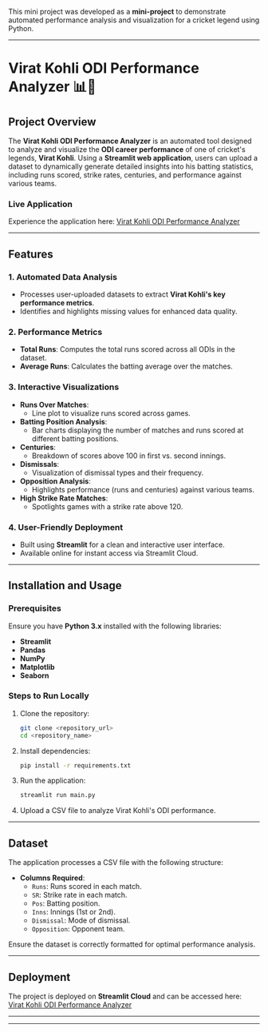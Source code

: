 This mini project was developed as a **mini-project** to demonstrate automated performance analysis and visualization for a cricket legend using Python.

---

# **Virat Kohli ODI Performance Analyzer** 📊🏏

## Project Overview
The **Virat Kohli ODI Performance Analyzer** is an automated tool designed to analyze and visualize the **ODI career performance** of one of cricket's legends, **Virat Kohli**. Using a **Streamlit web application**, users can upload a dataset to dynamically generate detailed insights into his batting statistics, including runs scored, strike rates, centuries, and performance against various teams.

### Live Application
Experience the application here: [Virat Kohli ODI Performance Analyzer](https://viratkohliodi-gec49szjf4uuosm6tfosmw.streamlit.app/)

---

## Features
### 1. Automated Data Analysis
- Processes user-uploaded datasets to extract **Virat Kohli's key performance metrics**.
- Identifies and highlights missing values for enhanced data quality.

### 2. Performance Metrics
- **Total Runs**: Computes the total runs scored across all ODIs in the dataset.
- **Average Runs**: Calculates the batting average over the matches.

### 3. Interactive Visualizations
- **Runs Over Matches**:
  - Line plot to visualize runs scored across games.
- **Batting Position Analysis**:
  - Bar charts displaying the number of matches and runs scored at different batting positions.
- **Centuries**:
  - Breakdown of scores above 100 in first vs. second innings.
- **Dismissals**:
  - Visualization of dismissal types and their frequency.
- **Opposition Analysis**:
  - Highlights performance (runs and centuries) against various teams.
- **High Strike Rate Matches**:
  - Spotlights games with a strike rate above 120.

### 4. User-Friendly Deployment
- Built using **Streamlit** for a clean and interactive user interface.
- Available online for instant access via Streamlit Cloud.

---

## Installation and Usage
### Prerequisites
Ensure you have **Python 3.x** installed with the following libraries:
- **Streamlit**
- **Pandas**
- **NumPy**
- **Matplotlib**
- **Seaborn**

### Steps to Run Locally
1. Clone the repository:
   ```bash
   git clone <repository_url>
   cd <repository_name>
   ```
2. Install dependencies:
   ```bash
   pip install -r requirements.txt
   ```
3. Run the application:
   ```bash
   streamlit run main.py
   ```
4. Upload a CSV file to analyze Virat Kohli's ODI performance.

---

## Dataset
The application processes a CSV file with the following structure:
- **Columns Required**:
  - `Runs`: Runs scored in each match.
  - `SR`: Strike rate in each match.
  - `Pos`: Batting position.
  - `Inns`: Innings (1st or 2nd).
  - `Dismissal`: Mode of dismissal.
  - `Opposition`: Opponent team.

Ensure the dataset is correctly formatted for optimal performance analysis.

---

## Deployment
The project is deployed on **Streamlit Cloud** and can be accessed here:  
[Virat Kohli ODI Performance Analyzer](https://viratkohliodi-gec49szjf4uuosm6tfosmw.streamlit.app/)

---



---
